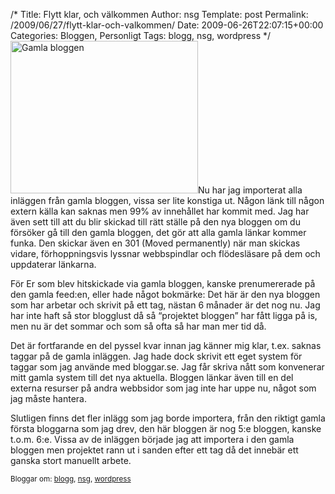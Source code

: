 /*
 Title: Flytt klar, och välkommen
 Author: nsg
 Template: post
 Permalink: /2009/06/27/flytt-klar-och-valkommen/
 Date: 2009-06-26T22:07:15+00:00
 Categories: Bloggen, Personligt
 Tags: blogg, nsg, wordpress
*/
[<img class="alignright size-medium wp-image-687" title="Gamla bloggen" src="http://nsg.cc/wp-content/uploads/2009/06/screenshot10-300x244.png" alt="Gamla bloggen" width="300" height="244" />][1]Nu har jag importerat alla inläggen från gamla bloggen, vissa ser lite konstiga ut. Någon länk till någon extern källa kan saknas men 99% av innehållet har kommit med. Jag har även sett till att du blir skickad till rätt ställe på den nya bloggen om du försöker gå till den gamla bloggen, det gör att alla gamla länkar kommer funka. Den skickar även en 301 (Moved permanently) när man skickas vidare, förhoppningsvis lyssnar webbspindlar och flödesläsare på dem och uppdaterar länkarna.

För Er som blev hitskickade via gamla bloggen, kanske prenumererade på den gamla feed:en, eller hade något bokmärke: Det här är den nya bloggen som har arbetar och skrivit på ett tag, nästan 6 månader är det nog nu. Jag har inte haft så stor blogglust då så &#8220;projektet bloggen&#8221; har fått ligga på is, men nu är det sommar och som så ofta så har man mer tid då.

Det är fortfarande en del pyssel kvar innan jag känner mig klar, t.ex. saknas taggar på de gamla inläggen. Jag hade dock skrivit ett eget system för taggar som jag använde med bloggar.se. Jag får skriva nått som konvenerar mitt gamla system till det nya aktuella. Bloggen länkar även till en del externa resurser på andra webbsidor som jag inte har uppe nu, något som jag måste hantera.

Slutligen finns det fler inlägg som jag borde importera, från den riktigt gamla första bloggarna som jag drev, den här bloggen är nog 5:e bloggen, kanske t.o.m. 6:e. Vissa av de inläggen började jag att importera i den gamla bloggen men projektet rann ut i sanden efter ett tag då det innebär ett ganska stort manuellt arbete.

<small> <p class='technorati-tags'>
  Bloggar om: <a class='technorati-link' href='http://bloggar.se/om/blogg' rel='tag' target='_self'>blogg</a>, <a class='technorati-link' href='http://bloggar.se/om/nsg' rel='tag' target='_self'>nsg</a>, <a class='technorati-link' href='http://bloggar.se/om/wordpress' rel='tag' target='_self'>wordpress</a>
</p></small>

 [1]: http://nsg.cc/wp-content/uploads/2009/06/screenshot10.png